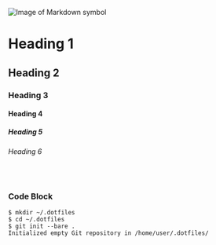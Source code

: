 ![Image of Markdown symbol](https://upload.wikimedia.org/wikipedia/commons/thumb/4/48/Markdown-mark.svg/320px-Markdown-mark.svg.png)

# Heading 1
## Heading 2
### Heading 3
#### Heading 4
##### Heading 5
###### Heading 6

&nbsp;

### Code Block
```
$ mkdir ~/.dotfiles
$ cd ~/.dotfiles
$ git init --bare .
Initialized empty Git repository in /home/user/.dotfiles/
```
